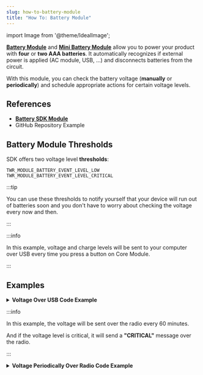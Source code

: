 ```yaml
---
slug: how-to-battery-module
title: "How To: Battery Module"
---
```

import Image from '@theme/IdealImage';

[**Battery Module**](../../hardware-modules/about-battery-module.md) and [**Mini Battery Module**](../../hardware-modules/about-mini-battery-module.md) allow you to power your product with **four** or **two AAA batteries**.
It automatically recognizes if external power is applied (AC module, USB, …) and disconnects batteries from the circuit.

With this module, you can check the battery voltage (**manually** or **periodically**) and schedule appropriate actions for certain voltage levels.

## References
- [**Battery SDK Module**](https://sdk.hardwario.com/group__twr__module__battery.html)
- GitHub Repository Example

## Battery Module Thresholds

SDK offers two voltage level **thresholds**:

```
TWR_MODULE_BATTERY_EVENT_LEVEL_LOW
TWR_MODULE_BATTERY_EVENT_LEVEL_CRITICAL
```

:::tip

  You can use these thresholds to notify yourself that your device will run out of batteries soon and you don't have to worry about checking the voltage every now and then.

:::

:::info

  In this example, voltage and charge levels will be sent to your computer over USB every time you press a button on Core Module.

:::

## Examples

<details><summary><b>Voltage Over USB Code Example</b></summary>
<p>

  ```c showLineNumbers
  #include <application.h>

  twr_button_t button;

  void button_event_handler(twr_button_t *self, twr_button_event_t event, void *event_param)
  {
      (void) self;
      (void) event_param;

      if (event == TWR_BUTTON_EVENT_PRESS)
      {
          twr_module_battery_measure();

          float voltage = 0.0;
          twr_module_battery_get_voltage(&voltage);

          int chargePercentage = -1;
          twr_module_battery_get_charge_level(&chargePercentage);

          twr_log_debug("Voltage %.3f", voltage);
          twr_log_debug("Charge: %d", chargePercentage);
      }
  }

  void application_init(void)
  {
      twr_log_init(TWR_LOG_LEVEL_DEBUG, TWR_LOG_TIMESTAMP_ABS);

      twr_button_init(&button, TWR_GPIO_BUTTON, TWR_GPIO_PULL_DOWN, false);
      twr_button_set_event_handler(&button, button_event_handler, NULL);

      twr_module_battery_init();
  }
  ```

</p>
</details>

:::info

  In this example, the voltage will be sent over the radio every 60 minutes.

  And if the voltage level is critical, it will send a **"CRITICAL"** message over the radio.

:::

<details><summary><b>Voltage Periodically Over Radio Code Example</b></summary>
<p>

  ```c showLineNumbers
  #include <application.h>

  #define BATTERY_UPDATE_INTERVAL (60 * 60 * 1000)

  void battery_event_handler(twr_module_battery_event_t event, void *event_param)
  {
      (void) event;
      (void) event_param;

      float voltage;

      if (event == TWR_MODULE_BATTERY_EVENT_UPDATE)
      {
          if (twr_module_battery_get_voltage(&voltage))
          {
              twr_radio_pub_battery(&voltage);
          }
      }
      if(event == TWR_MODULE_BATTERY_EVENT_LEVEL_CRITICAL)
      {
          twr_radio_pub_string("battery/level", "CRITICAL")
      }
  }

  void application_init(void)
  {
      twr_module_battery_init();
      twr_module_battery_set_event_handler(battery_event_handler, NULL);
      twr_module_battery_set_update_interval(BATTERY_UPDATE_INTERVAL);

      // Initialize radio
      twr_radio_init(TWR_RADIO_MODE_NODE_SLEEPING);
      twr_radio_pairing_request("battery-example", VERSION);
  }

  ```

</p>
</details>
